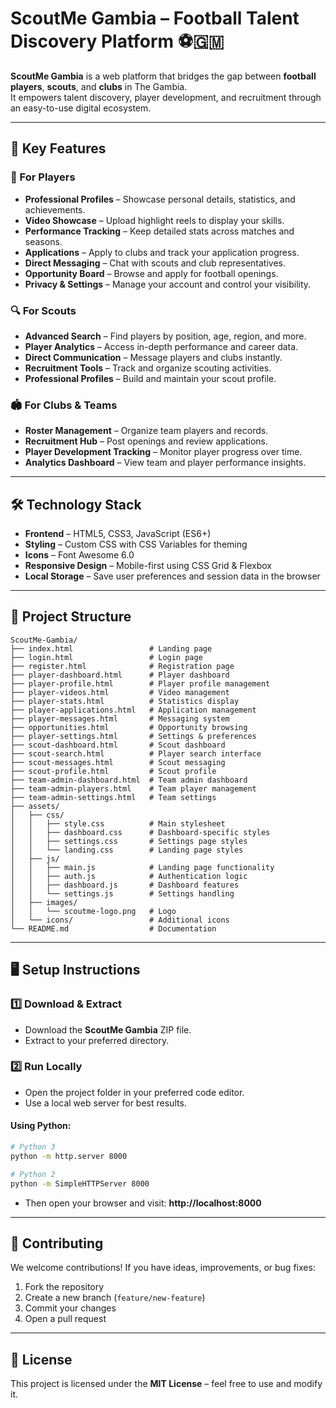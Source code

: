 # ScoutMe Gambia – Football Talent Discovery Platform ⚽🇬🇲

**ScoutMe Gambia** is a web platform that bridges the gap between **football players**, **scouts**, and **clubs** in The Gambia.  
It empowers talent discovery, player development, and recruitment through an easy-to-use digital ecosystem.  

---

## 🚀 Key Features

### 🎯 For Players
- **Professional Profiles** – Showcase personal details, statistics, and achievements.  
- **Video Showcase** – Upload highlight reels to display your skills.  
- **Performance Tracking** – Keep detailed stats across matches and seasons.  
- **Applications** – Apply to clubs and track your application progress.  
- **Direct Messaging** – Chat with scouts and club representatives.  
- **Opportunity Board** – Browse and apply for football openings.  
- **Privacy & Settings** – Manage your account and control your visibility.  

### 🔍 For Scouts
- **Advanced Search** – Find players by position, age, region, and more.  
- **Player Analytics** – Access in-depth performance and career data.  
- **Direct Communication** – Message players and clubs instantly.  
- **Recruitment Tools** – Track and organize scouting activities.  
- **Professional Profiles** – Build and maintain your scout profile.  

### 🏟 For Clubs & Teams
- **Roster Management** – Organize team players and records.  
- **Recruitment Hub** – Post openings and review applications.  
- **Player Development Tracking** – Monitor player progress over time.  
- **Analytics Dashboard** – View team and player performance insights.  

---

## 🛠 Technology Stack
- **Frontend** – HTML5, CSS3, JavaScript (ES6+)  
- **Styling** – Custom CSS with CSS Variables for theming  
- **Icons** – Font Awesome 6.0  
- **Responsive Design** – Mobile-first using CSS Grid & Flexbox  
- **Local Storage** – Save user preferences and session data in the browser  

---

## 📂 Project Structure
```
ScoutMe-Gambia/
├── index.html                 # Landing page
├── login.html                 # Login page
├── register.html              # Registration page
├── player-dashboard.html      # Player dashboard
├── player-profile.html        # Player profile management
├── player-videos.html         # Video management
├── player-stats.html          # Statistics display
├── player-applications.html   # Application management
├── player-messages.html       # Messaging system
├── opportunities.html         # Opportunity browsing
├── player-settings.html       # Settings & preferences
├── scout-dashboard.html       # Scout dashboard
├── scout-search.html          # Player search interface
├── scout-messages.html        # Scout messaging
├── scout-profile.html         # Scout profile
├── team-admin-dashboard.html  # Team admin dashboard
├── team-admin-players.html    # Team player management
├── team-admin-settings.html   # Team settings
├── assets/
│   ├── css/
│   │   ├── style.css          # Main stylesheet
│   │   ├── dashboard.css      # Dashboard-specific styles
│   │   ├── settings.css       # Settings page styles
│   │   └── landing.css        # Landing page styles
│   ├── js/
│   │   ├── main.js            # Landing page functionality
│   │   ├── auth.js            # Authentication logic
│   │   ├── dashboard.js       # Dashboard features
│   │   └── settings.js        # Settings handling
│   ├── images/
│   │   └── scoutme-logo.png   # Logo
│   └── icons/                 # Additional icons
└── README.md                  # Documentation
```

---

## 🖥 Setup Instructions

### 1️⃣ Download & Extract
- Download the **ScoutMe Gambia** ZIP file.  
- Extract to your preferred directory.  

### 2️⃣ Run Locally
- Open the project folder in your preferred code editor.  
- Use a local web server for best results.  

#### Using Python:
```bash
# Python 3
python -m http.server 8000

# Python 2
python -m SimpleHTTPServer 8000
```
- Then open your browser and visit: **http://localhost:8000**  

---

## 📢 Contributing
We welcome contributions! If you have ideas, improvements, or bug fixes:
1. Fork the repository  
2. Create a new branch (`feature/new-feature`)  
3. Commit your changes  
4. Open a pull request  

---

## 📄 License
This project is licensed under the **MIT License** – feel free to use and modify it.  
